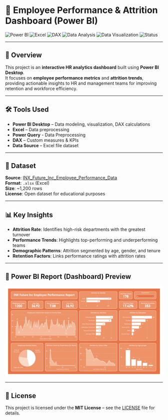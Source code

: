 # 👥 Employee Performance & Attrition Dashboard (Power BI)

![Power BI](https://img.shields.io/badge/Power%20BI-F2C811?style=for-the-badge&logo=Power%20BI&logoColor=black)
![Excel](https://img.shields.io/badge/Excel-217346?style=for-the-badge&logo=Microsoft%20Excel&logoColor=white)
![DAX](https://img.shields.io/badge/DAX-4479A1?style=for-the-badge&logo=data:image/svg+xml;base64,PHN2ZyBoZWlnaHQ9IjI0IiB3aWR0aD0iMjQiPjwvc3ZnPg==&logoColor=white)
![Data Analysis](https://img.shields.io/badge/Data%20Analysis-1f77b4?style=for-the-badge)
![Data Visualization](https://img.shields.io/badge/Data%20Visualization-ff7f0e?style=for-the-badge)
![Status](https://img.shields.io/badge/Status-Completed-brightgreen)

---

## 📌 Overview
This project is an **interactive HR analytics dashboard** built using **Power BI Desktop**.  
It focuses on **employee performance metrics** and **attrition trends**, providing actionable insights to HR and management teams for improving retention and workforce efficiency.

---

## 🛠 Tools Used
- **Power BI Desktop** – Data modeling, visualization, DAX calculations
- **Excel** – Data preprocessing
- **Power Query** - Data Preprocessing
- **DAX** – Custom measures & KPIs
- **Data Source** – Excel file dataset

---

## 📂 Dataset
**Source**: [INX_Future_Inc_Employee_Performance_Data](Dataset)  
**Format**: `.xlsx` (Excel)  
**Size**: ~1,200 rows  
**License**: Open dataset for educational purposes

---

## 📊 Key Insights
- **Attrition Rate**: Identifies high-risk departments with the greatest turnover
- **Performance Trends**: Highlights top-performing and underperforming teams
- **Demographic Patterns**: Attrition segmented by age, gender, and tenure
- **Retention Factors**: Links performance ratings with attrition rates

---

## 📸 Power BI Report (Dashboard) Preview
![Dashboard](Images/1_Overview.png)

---
<!--
## 🚀 How to Use
1. Download the `.pbix` file from this repository.
2. Open the file in **Power BI Desktop** (latest version recommended).
3. Use the interactive filters to explore:
   - Region-specific performance
   - Product category sales
   - Monthly trends and profit margins

---
-->

## 📜 License
This project is licensed under the **MIT License** – see the [LICENSE](LICENSE) file for details.


